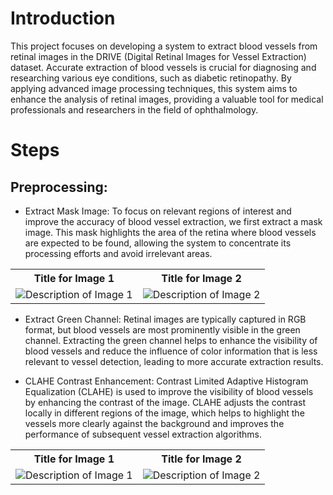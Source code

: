 # Introduction
This project focuses on developing a system to extract blood vessels from retinal images in the DRIVE (Digital Retinal Images for Vessel Extraction) dataset. Accurate extraction of blood vessels is crucial for diagnosing and researching various eye conditions, such as diabetic retinopathy. By applying advanced image processing techniques, this system aims to enhance the analysis of retinal images, providing a valuable tool for medical professionals and researchers in the field of ophthalmology.

# Steps
## Preprocessing:
* Extract Mask Image: To focus on relevant regions of interest and improve the accuracy of blood vessel extraction, we first extract a mask image. This mask highlights the area of the retina where blood vessels are expected to be found, allowing the system to concentrate its processing efforts and avoid irrelevant areas.

<div align=center>
  <table>
    <tr>
      <th>Title for Image 1</th>
      <th>Title for Image 2</th>
    </tr>
    <tr>
      <td><img src="URL_TO_IMAGE_1" alt="Description of Image 1" /></td>
      <td><img src="URL_TO_IMAGE_2" alt="Description of Image 2" /></td>
    </tr>
  </table>
</div>

* Extract Green Channel: Retinal images are typically captured in RGB format, but blood vessels are most prominently visible in the green channel. Extracting the green channel helps to enhance the visibility of blood vessels and reduce the influence of color information that is less relevant to vessel detection, leading to more accurate extraction results.

* CLAHE Contrast Enhancement: Contrast Limited Adaptive Histogram Equalization (CLAHE) is used to improve the visibility of blood vessels by enhancing the contrast of the image. CLAHE adjusts the contrast locally in different regions of the image, which helps to highlight the vessels more clearly against the background and improves the performance of subsequent vessel extraction algorithms.

<div align=center>
  <table>
    <tr>
      <th>Title for Image 1</th>
      <th>Title for Image 2</th>
    </tr>
    <tr>
      <td><img src="URL_TO_IMAGE_1" alt="Description of Image 1" /></td>
      <td><img src="URL_TO_IMAGE_2" alt="Description of Image 2" /></td>
    </tr>
  </table>
</div>


